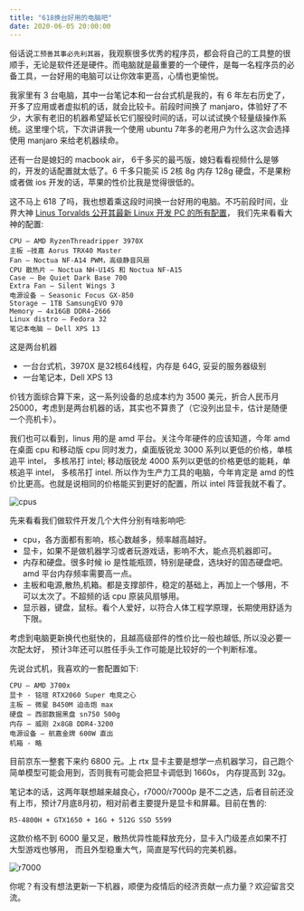 ```yaml
---
title: "618换台好用的电脑吧"
date: 2020-06-05 20:00:00
---
```


俗话说`工预善其事必先利其器`，我观察很多优秀的程序员，都会将自己的工具整的很顺手，无论是软件还是硬件。而电脑就是最重要的一个硬件，是每一名程序员的必备工具，一台好用的电脑可以让你效率更高，心情也更愉悦。

我家里有 3 台电脑，其中一台笔记本和一台台式机是我的，有 6 年左右历史了，开多了应用或者虚拟机的话，就会比较卡。前段时间换了 manjaro，体验好了不少，大家有老旧的机器希望延长它们服役时间的话，可以试试换个轻量级操作系统。这里埋个坑，下次讲讲我一个使用 ubuntu 7年多的老用户为什么这次会选择使用 manjaro 来给老机器续命。

还有一台是媳妇的 macbook air， 6千多买的最丐版，媳妇看看视频什么是够的，开发的话配置就太低了。6 千多只能买 i5 2核 8g 内存 128g 硬盘，不是果粉或者做 ios 开发的话，苹果的性价比我是觉得很低的。

这不马上 618 了吗，我也想着乘这段时间换一台好用的电脑。不巧前段时间，业界大神 [Linus Torvalds 公开其最新 Linux 开发 PC 的所有配置](https://www.oschina.net/news/116064/linus-torvalds-linux-development-pc)， 我们先来看看大神的配置:

```
CPU — AMD RyzenThreadripper 3970X
主板 —技嘉 Aorus TRX40 Master
Fan — Noctua NF-A14 PWM，高级静音风扇
CPU 散热片 — Noctua NH-U14S 和 Noctua NF-A15
Case — Be Quiet Dark Ba​​se 700
Extra Fan — Silent Wings 3
电源设备 — Seasonic Focus GX-850
Storage — 1TB SamsungEVO 970
Memory — 4x16GB DDR4-2666
Linux distro — Fedora 32
笔记本电脑 — Dell XPS 13
```
这是两台机器
- 一台台式机，3970X 是32核64线程，内存是 64G, 妥妥的服务器级别
- 一台笔记本，Dell XPS 13

价钱方面综合算下来，这一系列设备的总成本约为 3500 美元，折合人民币月 25000，考虑到是两台机器的话，其实也不算贵了（它没列出显卡，估计是随便一个亮机卡）。

我们也可以看到，linus 用的是 amd 平台。关注今年硬件的应该知道，今年 amd 在桌面 cpu 和移动版 cpu 同时发力，桌面版锐龙 3000 系列以更低的价格，单核追平 intel， 多核吊打 intel; 移动版锐龙 4000 系列以更低的价格更低的能耗，单核追平 intel， 多核吊打 intel.
所以作为生产力工具的电脑，今年肯定是 amd 的性价比更高。也就是说相同的价格能买到更好的配置，所以 intel 阵营我就不看了。

![cpus](https://www.topcoder.club/upload/2020/06/cpus-1f357866d3fc46b39bfb91c677f41695.png)

先来看看我们做软件开发几个大件分别有啥影响吧:
- cpu，各方面都有影响，核心数越多，频率越高越好。
- 显卡，如果不是做机器学习或者玩游戏话，影响不大，能点亮机器即可。
- 内存和硬盘。很多时候 io 是性能瓶颈，特别是硬盘，选块好的固态硬盘吧。amd 平台内存频率需要高一点。
- 主板和电源,散热,机箱。都是支撑部件，稳定的基础上，再加上一个够用，不可以太次了。不超频的话 cpu 原装风扇够用。
- 显示器，键盘，鼠标。看个人爱好，以符合人体工程学原理，长期使用舒适为下限。

考虑到电脑更新换代也挺快的，且越高级部件的性价比一般也越低, 所以没必要一次配太好，
预计3年还可以胜任手头工作可能是比较好的一个判断标准。

先说台式机，我喜欢的一套配置如下:

```
CPU — AMD 3700x
显卡 - 铭瑄 RTX2060 Super 电竞之心
主板 — 微星 B450M 迫击炮 max
硬盘 — 西部数据黑盘 sn750 500g
内存 — 威刚 2x8GB DDR4-3200
电源设备 — 航嘉金牌 600W 直出
机箱 - 略
```
目前京东一整套下来约 6800 元。上 rtx 显卡主要是想学一点机器学习，自己跑个简单模型可能会用到，否则我有可能会把显卡调低到 1660s， 内存提高到 32g。

笔记本的话，这两年联想越来越良心，r7000/r7000p 是不二之选，后者目前还没有上市，预计7月底8月初，相对前者主要提升是显卡和屏幕。目前在售的:

`R5-4800H + GTX1650 + 16G + 512G SSD 5599` 

这款价格不到 6000 量又足，散热优异性能释放充分，显卡入门级差点如果不打大型游戏也够用，
而且外型稳重大气，简直是写代码的完美机器。

![r7000](https://www.topcoder.club/upload/2020/06/r7000-64c0d690297b45a0b4898ba437a26954.jpeg)

你呢？有没有想法更新一下机器，顺便为疫情后的经济贡献一点力量？欢迎留言交流。